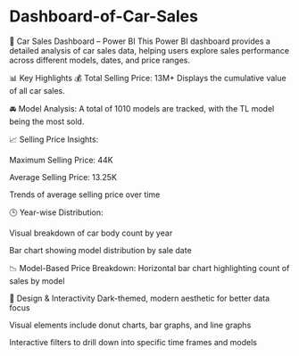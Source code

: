 # Dashboard-of-Car-Sales
🚗 Car Sales Dashboard – Power BI
This Power BI dashboard provides a detailed analysis of car sales data, helping users explore sales performance across different models, dates, and price ranges.

📊 Key Highlights
💰 Total Selling Price: 13M+
Displays the cumulative value of all car sales.

🚘 Model Analysis:
A total of 1010 models are tracked, with the TL model being the most sold.

📈 Selling Price Insights:

Maximum Selling Price: 44K

Average Selling Price: 13.25K

Trends of average selling price over time

🕒 Year-wise Distribution:

Visual breakdown of car body count by year

Bar chart showing model distribution by sale date

📉 Model-Based Price Breakdown:
Horizontal bar chart highlighting count of sales by model

🎨 Design & Interactivity
Dark-themed, modern aesthetic for better data focus

Visual elements include donut charts, bar graphs, and line graphs

Interactive filters to drill down into specific time frames and models
